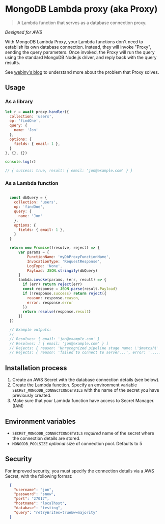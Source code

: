# MongoDB Lambda proxy (aka Proxy)

> A Lambda function that serves as a database connection proxy.

_Designed for AWS_

With MongoDB Lambda Proxy, your Lambda functions don't need to establish its
own database connection. Instead, they will invoke "Proxy", sending the query
parameters. Once invoked, the Proxy will run the query using the standard
MongoDB Node.js driver, and reply back with the query results.

See [webiny's blog](https://blog.webiny.com/using-aws-lambda-to-create-a-mongodb-connection-proxy-2bb53c4a0af4)
to understand more about the problem that Proxy solves.

## Usage

### As a library

```javascript
let r = await proxy.handler({
  collection: 'users',
  op: 'findOne',
  query: {
    name: 'Jon'
  },
  options: {
    fields: { email: 1 },
  }
}, {}, {})

console.log(r)

// { success: true, result: { email: 'jon@example.com' } }
```

### As a Lambda function

```javascript

  const dbQuery = {
    collection: 'users',
    op: 'findOne',
    query: {
      name: 'Jon'
    },
    options: {
      fields: { email: 1 },
    }
  }

  return new Promise((resolve, reject) => {
      var params = {
          FunctionName: 'myDbProxyFunctionName',
          InvocationType: 'RequestResponse',
          LogType: 'None',
          Payload: JSON.stringify(dbQuery)
      }
      lambda.invoke(params, (err, result) => {
        if (err) return reject(err)
        const response = JSON.parse(result.Payload)
        if (!response.success) return reject({
          reason: response.reason,
          error: response.error
        })
        return resolve(response.result)
      })
  })

  // Example outputs:
  //
  // Resolves: { email: 'jon@example.com' }
  // Resolves: [ { email: 'jon@example.com' } ]
  // Rejects: { reason: 'Unrecognized pipeline stage name: \'$matcsh\'', error: '......' }
  // Rejects: { reason: 'failed to connect to server...', error: '......' }
```

## Installation process

1. Create an AWS Secret with the database connection details (see below).
2. Create the Lambda function. Specify an environment variable
`SECRET_MONGODB_CONNECTIONDETAILS` with the name of the secret you have
previously created.
3. Make sure that your Lambda function have access to Secret Manager. (IAM)

## Environment variables

- `SECRET_MONGODB_CONNECTIONDETAILS` _required_ name of the secret where the
connection details are stored.
- `MONGODB_POOLSIZE` _optional_ size of connection pool. Defaults to 5

## Security

For improved security, you must specify the connection details via a AWS Secret,
with the following format:

```json
  {
    "username": "jon",
    "password": "snow",
    "port": "27017",
    "hostname": "localhost",
    "database": "testing",
    "query": "retryWrites=true&w=majority"
  }
```
